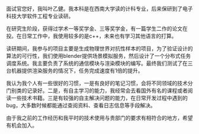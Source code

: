 面试官您好，我叫叶乙健。我本科是在西南大学读的计科专业，后来保研到了电子科技大学软件工程专业读研。

在研究生阶段，获得过学术一等奖学金、三等奖学金，有一篇学生二作的论文在投。在日常工作中，我使用较多的是c++，未来也有学习其他语言的打算。

读研期间，我参与的项目主要是生成物理世界对抗性样本的项目，为了验证设计的算法的可行性，我们使用blender提供场景模拟服务，然后设计了一个分布式任务调度系统。我主要负责了系统的通信模块与渲染模块的编写。最终我们测试了在三台机器提供渲染服务的情况下，任务完成速度有1倍的提升。

我认为我个人有一些很好的习惯，一是有良好的笔记习惯，会将不同领域的技术分门别类的记录好。二是，有自主学习的能力，我经常会去看国外有名的课程或者阅读一些技术书籍。三是有较强的自主解决问题的能力，在日常开发过程中遇到的bug，大多数时候都能通过查阅资料、查看日志信息等手段解决。

由于我之前的工作经历和我平时的技术使用与贵部门的要求有相符合的地方，希望有机会加入。
